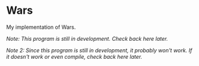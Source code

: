 # Wars

My implementation of Wars.

_Note: This program is still in development. Check back here later._

_Note 2: Since this program is still in development, it probably won't work. If it doesn't work or even compile, check back here later._
